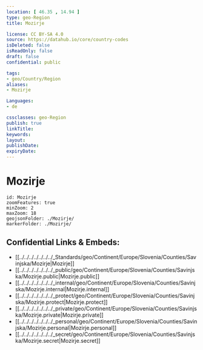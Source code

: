```yaml
---
location: [ 46.35 , 14.94 ] 
type: geo-Region
title: Mozirje

license: CC BY-SA 4.0
source: https://datahub.io/core/country-codes
isDeleted: false
isReadOnly: false
draft: false
confidential: public

tags:
- geo/Country/Region
aliases:
- Mozirje

Languages:
- de

cssclasses: geo-Region
publish: true
linkTitle: 
keywords: 
layout: 
publishDate: 
expiryDate: 
---
```


# Mozirje

```leaflet
id: Mozirje
zoomFeatures: true 
minZoom: 2 
maxZoom: 18
geojsonFolder: ./Mozirje/
markerFolder: ./Mozirje/
```


## Confidential Links & Embeds: 
- [[../../../../../../../_Standards/geo/Continent/Europe/Slovenia/Counties/Savinjska/Mozirje|Mozirje]] 
- [[../../../../../../../_public/geo/Continent/Europe/Slovenia/Counties/Savinjska/Mozirje.public|Mozirje.public]] 
- [[../../../../../../../_internal/geo/Continent/Europe/Slovenia/Counties/Savinjska/Mozirje.internal|Mozirje.internal]] 
- [[../../../../../../../_protect/geo/Continent/Europe/Slovenia/Counties/Savinjska/Mozirje.protect|Mozirje.protect]] 
- [[../../../../../../../_private/geo/Continent/Europe/Slovenia/Counties/Savinjska/Mozirje.private|Mozirje.private]] 
- [[../../../../../../../_personal/geo/Continent/Europe/Slovenia/Counties/Savinjska/Mozirje.personal|Mozirje.personal]] 
- [[../../../../../../../_secret/geo/Continent/Europe/Slovenia/Counties/Savinjska/Mozirje.secret|Mozirje.secret]] 


